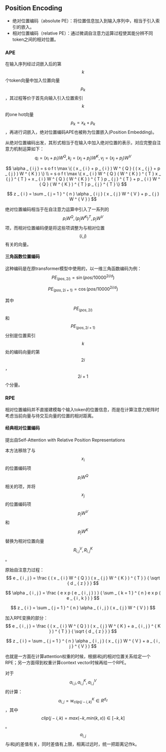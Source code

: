 ## Position Encoding

- 绝对位置编码（absolute PE）：将位置信息加入到输入序列中，相当于引入索引的嵌入。
- 相对位置编码（relative PE）：通过微调自注意力运算过程使其能分辨不同token之间的相对位置。

### APE

在输入序列经过词嵌入后的第$$k$$个token向量中加入位置向量$$p_ {k}$$，其过程等价于首先向输入引入位置索引$$k$$的one hot向量$$p_{k} = x _ {k} + p _ {k}$$，再进行词嵌入，绝对位置编码APE也被称为位置嵌入(Position Embedding)。

从绝对位置编码出发，其形式相当于在输入中加入绝对位置的表示，对应完整自注意力机制运算如下：
$$
q _ { i } = ( x _ { i } + p _ { i } ) W ^ { Q } , k _ { j } = ( x _ { j } + p _ { j } ) W ^ { K } , v _ { j } = ( x _ { j } + p _ { j } ) W ^ { V }
$$

$$
\alpha _ { i j } = s o f t \max \{ ( x _ { i } + p _ { i } ) W ^ { Q } ( ( x _ { j } + p _ { j } ) W ^ { K } ) \} \\ = s o f t \max \{ x _ { i } W ^ { Q } ( W ^ { K } ) ^ { T } x _ { j } ^ { T } + x _ { i } W ^ { Q } ( W ^ { K } ) ^ { T } p _ { j } ^ { T } + p _ { i } W ^ { Q } ( W ^ { K } ) ^ { T } p _ { j } ^ { T } \}
$$

$$
z _ { i } = \sum _ { j = 1 } ^ { n } \alpha _ { i j } ( x _ { j } W ^ { V } + p _ { j } W ^ { V } )
$$

绝对位置编码相当于在自注意力运算中引入了一系列的$$ p _ { i } W ^ { Q } , ( p _ { j } W ^ { K } ) ^ { T } , p _ { j } W ^ { V }$$项，而相对位置编码便是将这些项调整为与相对位置$$(i, j)$$有关的向量。

#### 三角函数位置编码

这种编码是在原transformer模型中使用的，以一维三角函数编码为例：
$$
P E _ { ( p o s , 2 i ) } = \sin ( p o s / 1 0 0 0 0 ^ { 2 i / d } )
$$

$$
P E _ { ( p o s , 2 i + 1) } = \cos ( p o s / 1 0 0 0 0 ^ { 2 i / d } )
$$

其中$$P E _ { ( p o s , 2 i ) }$$和$$P E _ { ( p o s , 2 i+1 ) }$$分别是位置索引$$k$$处的编码向量的第$$2i$$，$$2i+1$$个分量。

### RPE

相对位置编码并不直接建模每个输入token的位置信息，而是在计算注意力矩阵时考虑当前向量与待交互向量的位置的相对距离。

#### 经典相对位置编码

提出自Self-Attention with Relative Position Representations

本方法移除了与$$x_{i}$$的位置编码项$$p _ { i } W ^ { Q } $$相关的项，并将$$x _ {j}$$的位置编码项$$p _ { j } W ^ { V } $$和$$p _ { j } W ^ { K } $$替换为相对位置向量$$ R _ { i , j } ^ { V } , R _ { i , j } ^ { K }$$。

原始自注意力过程：
$$
e _ { i , j } = \frac { ( x _ { i } W ^ { Q } ) ( x _ { j } W ^ { K } ) ^ { T } } { \sqrt { d _ { z } } }
$$

$$
\alpha _ { i , j } = \frac { e x p ( e _ { i , j } ) } { \sum _ { k = 1 } ^ { n } e x p ( e _ { i , k } ) }
$$

$$
z _ { i } = \sum _ { j = 1 } ^ { n } \alpha _ { i , j } ( x _ { j } W ^ { V } )
$$

加入RPE变换的部分：
$$
e _ { i , j } = \frac { ( x _ { i } W ^ { Q } ) ( x _ { j } W ^ { K } + a _ { i , j } ^ { K } ) ^ { T } } { \sqrt { d _ { z } } }
$$

$$
z _ { i } = \sum _ { j = 1 } ^ { n } \alpha _ { i , j } ( x _ { j } W ^ { V } + a _ { i , j } ^ { V } )
$$

也就是一方面在计算attention权重的时候，根据i和j的相对位置关系给定一个RPE；另一方面得到权重计算context vector时候再给一个RPE。

对于$$a _ { i , j },a _ { i , j } ^ { K },a _ { i , j } ^ { V }$$的计算：$$ a _ { i , j } = w _ { c l i p ( j - i , k ) } ^ { K } \in R ^ { d _ { z } }$$，其中$$ c l i p ( j - i , k ) = m a x ( - k , m i n ( k , x ) ) \in [ - k , k ]$$。$$a _ { i , j }$$与i和j的差值有关，同时差值有上限，相离过远时，统一把距离记作k。